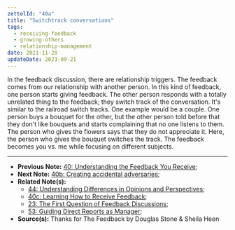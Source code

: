 ```yaml
---
zettelId: "40a"
title: "Switchtrack conversations"
tags:
  - receiving-feedback
  - growing-others
  - relationship-management
date: 2021-11-28
updateDate: 2023-09-21
---
```


In the feedback discussion, there are relationship triggers. The feedback comes from our relationship with another person. In this kind of feedback, one person starts giving feedback. The other person responds with a totally unrelated thing to the feedback; they switch track of the conversation. It's similar to the railroad switch tracks. One example would be a couple. One person buys a bouquet for the other, but the other person told before that they don't like bouquets and starts complaining that no one listens to them. The person who gives the flowers says that they do not appreciate it. Here, the person who gives the bouquet switches the track. The feedback becomes you vs. me while focusing on different subjects.

---

- **Previous Note:** [40: Understanding the Feedback You Receive](/notes/40/);
- **Next Note:** [40b: Creating accidental adversaries](/notes/40b/);
- **Related Note(s):**
  - [44: Understanding Differences in Opinions and Perspectives](/notes/44/);
  - [40c: Learning How to Receive Feedback](/notes/40c/);
  - [23: The First Question of Feedback Discussions](/notes/23/);
  - [53: Guiding Direct Reports as Manager](/notes/53/);
- **Source(s):** Thanks for The Feedback by Douglas Stone & Sheila Heen
